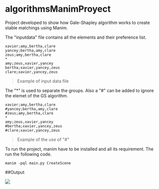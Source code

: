 # algorithmsManimProyect

Project developed to show how Gale-Shapley algorithm works to create stable matchings using Manim.

The "inputdata" file contains all the elements and their preference list.

	xavier;amy,bertha,clare
	yancey;bertha,amy,clare
	zeus;amy,bertha,clare
	*
	amy;zeus,xavier,yancey
	bertha;xavier,yancey,zeus
	clare;xavier,yancey,zeus

>Example of input data file

The "*" is used to separate the groups. Also a "#" can be added to ignore the elemet of the GS algorithm.

	xavier;amy,bertha,clare
	#yancey;bertha,amy,clare
	#zeus;amy,bertha,clare
	*
	amy;zeus,xavier,yancey
	#bertha;xavier,yancey,zeus
	#clare;xavier,yancey,zeus

>Example of the use of "#"

To run the project, manim have to be installed and all its requirement. The run the following code.

	manim -pql main.py CreateScene

##Output

![](https://github.com/IsaiasPachecoIPN/algorithmsManimProyect/blob/main/Result.gif)
